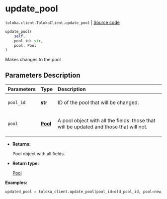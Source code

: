 # update_pool
`toloka.client.TolokaClient.update_pool` | [Source code](https://github.com/Toloka/toloka-kit/blob/v1.0.1/src/client/__init__.py#L40)

```python
update_pool(
    self,
    pool_id: str,
    pool: Pool
)
```

Makes changes to the pool

## Parameters Description

| Parameters | Type | Description |
| :----------| :----| :-----------|
`pool_id`|**str**|<p>ID of the pool that will be changed.</p>
`pool`|**[Pool](toloka.client.pool.Pool.md)**|<p>A pool object with all the fields: those that will be updated and those that will not.</p>

* **Returns:**

  Pool object with all fields.

* **Return type:**

  [Pool](toloka.client.pool.Pool.md)

**Examples:**

```python
updated_pool = toloka_client.update_pool(pool_id=old_pool_id, pool=new_pool_object)
```
